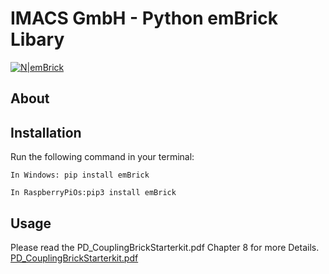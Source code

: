# IMACS GmbH - Python emBrick Libary

[![N|emBrick](https://www.embrick.de/wp-content/uploads/2015/02/emBRICK-Logo@2x.png)](https://www.embrick.de/)

## About


## Installation
Run the following command in your terminal:

```
In Windows: pip install emBrick
```

```
In RaspberryPiOs:pip3 install emBrick
```

## Usage

Please read the PD_CouplingBrickStarterkit.pdf Chapter 8 for more Details. [PD_CouplingBrickStarterkit.pdf](https://github.com/IMACS-GmbH/Python/raw/main/_PD_CouplingBrick%20Starterkit.pdf "Heading link")




